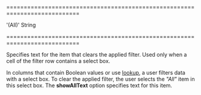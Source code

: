 <!--**
/*-------------------------------------------
    Auto-generated file. Do not modify.
-------------------------------------------

**-->
===========================================================================
<!--default-->'(All)'<!--/default-->
<!--type-->String<!--/type-->
===========================================================================

<!--shortDescription-->
Specifies text for the item that clears the applied filter. Used only when a cell of the filter row contains a select box.
<!--/shortDescription-->

<!--fullDescription-->
In columns that contain Boolean values or use [lookup]({basewidgetpath}/Configuration/columns/lookup/), a user filters data with a select box. To clear the applied filter, the user selects the *"All"* item in this select box. The **showAllText** option specifies text for this item.
<!--/fullDescription-->